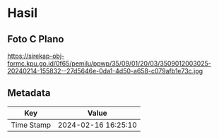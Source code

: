 # Hasil

## Foto C Plano

https://sirekap-obj-formc.kpu.go.id/0f65/pemilu/ppwp/35/09/01/20/03/3509012003025-20240214-155832--27d5646e-0da1-4d50-a658-c079afb1e73c.jpg


## Metadata

| Key        | Value               |
| ---------- | ------------------- |
| Time Stamp | 2024-02-16 16:25:10 |



